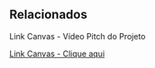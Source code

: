 
## Relacionados

Link Canvas - Vídeo Pitch do Projeto

[Link Canvas - Clique aqui](https://www.canva.com/design/DAFRaFxfbwo/SGdKh_SrQT2sN202xT0RVQ/edit?utm_content=DAFRaFxfbwo&utm_campaign=designshare&utm_medium=link2&utm_source=sharebutton)

